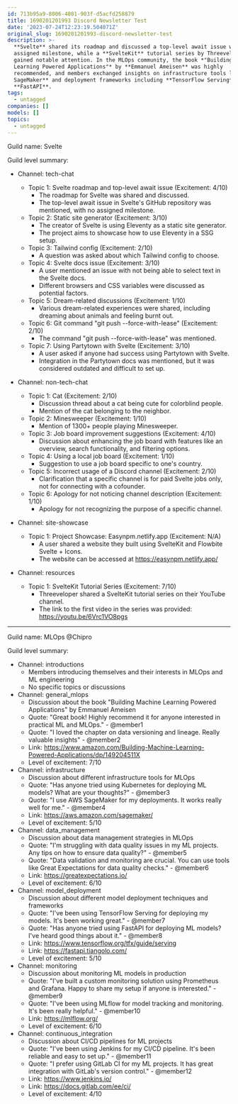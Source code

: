 ```yaml
---
id: 713b95a9-8006-4801-903f-d5acfd258879
title: 1690201201993 Discord Newsletter Test
date: '2023-07-24T12:23:19.504071Z'
original_slug: 1690201201993-discord-newsletter-test
description: >-
  **Svelte** shared its roadmap and discussed a top-level await issue with no
  assigned milestone, while a **SvelteKit** tutorial series by Threeveloper
  gained notable attention. In the MLOps community, the book *"Building Machine
  Learning Powered Applications"* by **Emmanuel Ameisen** was highly
  recommended, and members exchanged insights on infrastructure tools like **AWS
  SageMaker** and deployment frameworks including **TensorFlow Serving** and
  **FastAPI**.
tags:
  - untagged
companies: []
models: []
topics:
  - untagged
---
```



<!-- buttondown-editor-mode: plaintext -->Guild name: Svelte

Guild level summary:

- Channel: tech-chat
    - Topic 1: Svelte roadmap and top-level await issue (Excitement: 4/10)
        - The roadmap for Svelte was shared and discussed.
        - The top-level await issue in Svelte's GitHub repository was mentioned, with no assigned milestone.
    - Topic 2: Static site generator (Excitement: 3/10)
        - The creator of Svelte is using Eleventy as a static site generator.
        - The project aims to showcase how to use Eleventy in a SSG setup.
    - Topic 3: Tailwind config (Excitement: 2/10)
        - A question was asked about which Tailwind config to choose.
    - Topic 4: Svelte docs issue (Excitement: 3/10)
        - A user mentioned an issue with not being able to select text in the Svelte docs.
        - Different browsers and CSS variables were discussed as potential factors.
    - Topic 5: Dream-related discussions (Excitement: 1/10)
        - Various dream-related experiences were shared, including dreaming about animals and feeling burnt out.
    - Topic 6: Git command "git push --force-with-lease" (Excitement: 2/10)
        - The command "git push --force-with-lease" was mentioned.
    - Topic 7: Using Partytown with Svelte (Excitement: 3/10)
        - A user asked if anyone had success using Partytown with Svelte.
        - Integration in the Partytown docs was mentioned, but it was considered outdated and difficult to set up.

- Channel: non-tech-chat
    - Topic 1: Cat (Excitement: 2/10)
        - Discussion thread about a cat being cute for colorblind people.
        - Mention of the cat belonging to the neighbor.
    - Topic 2: Minesweeper (Excitement: 1/10)
        - Mention of 1300+ people playing Minesweeper.
    - Topic 3: Job board improvement suggestions (Excitement: 4/10)
        - Discussion about enhancing the job board with features like an overview, search functionality, and filtering options.
    - Topic 4: Using a local job board (Excitement: 1/10)
        - Suggestion to use a job board specific to one's country.
    - Topic 5: Incorrect usage of a Discord channel (Excitement: 2/10)
        - Clarification that a specific channel is for paid Svelte jobs only, not for connecting with a cofounder.
    - Topic 6: Apology for not noticing channel description (Excitement: 1/10)
        - Apology for not recognizing the purpose of a specific channel.

- Channel: site-showcase
    - Topic 1: Project Showcase: Easynpm.netlify.app (Excitement: N/A)
        - A user shared a website they built using SvelteKit and Flowbite Svelte + Icons.
        - The website can be accessed at https://easynpm.netlify.app/

- Channel: resources
    - Topic 1: SvelteKit Tutorial Series (Excitement: 7/10)
        - Threeveloper shared a SvelteKit tutorial series on their YouTube channel.
        - The link to the first video in the series was provided: https://youtu.be/6Vrc1VO8pgs

---
Guild name: MLOps @Chipro

Guild level summary:

- Channel: introductions
    - Members introducing themselves and their interests in MLOps and ML engineering
    - No specific topics or discussions
- Channel: general_mlops
    - Discussion about the book "Building Machine Learning Powered Applications" by Emmanuel Ameisen
    - Quote: "Great book! Highly recommend it for anyone interested in practical ML and MLOps." - @member1
    - Quote: "I loved the chapter on data versioning and lineage. Really valuable insights" - @member2
    - Link: https://www.amazon.com/Building-Machine-Learning-Powered-Applications/dp/149204511X
    - Level of excitement: 7/10
- Channel: infrastructure
    - Discussion about different infrastructure tools for MLOps
    - Quote: "Has anyone tried using Kubernetes for deploying ML models? What are your thoughts?" - @member3
    - Quote: "I use AWS SageMaker for my deployments. It works really well for me." - @member4
    - Link: https://aws.amazon.com/sagemaker/
    - Level of excitement: 5/10
- Channel: data_management
    - Discussion about data management strategies in MLOps
    - Quote: "I'm struggling with data quality issues in my ML projects. Any tips on how to ensure data quality?" - @member5
    - Quote: "Data validation and monitoring are crucial. You can use tools like Great Expectations for data quality checks." - @member6
    - Link: https://greatexpectations.io/
    - Level of excitement: 6/10
- Channel: model_deployment
    - Discussion about different model deployment techniques and frameworks
    - Quote: "I've been using TensorFlow Serving for deploying my models. It's been working great." - @member7
    - Quote: "Has anyone tried using FastAPI for deploying ML models? I've heard good things about it." - @member8
    - Link: https://www.tensorflow.org/tfx/guide/serving
    - Link: https://fastapi.tiangolo.com/
    - Level of excitement: 5/10
- Channel: monitoring
    - Discussion about monitoring ML models in production
    - Quote: "I've built a custom monitoring solution using Prometheus and Grafana. Happy to share my setup if anyone is interested." - @member9
    - Quote: "I've been using MLflow for model tracking and monitoring. It's been really helpful." - @member10
    - Link: https://mlflow.org/
    - Level of excitement: 6/10
- Channel: continuous_integration
    - Discussion about CI/CD pipelines for ML projects
    - Quote: "I've been using Jenkins for my CI/CD pipeline. It's been reliable and easy to set up." - @member11
    - Quote: "I prefer using GitLab CI for my ML projects. It has great integration with GitLab's version control." - @member12
    - Link: https://www.jenkins.io/
    - Link: https://docs.gitlab.com/ee/ci/
    - Level of excitement: 4/10